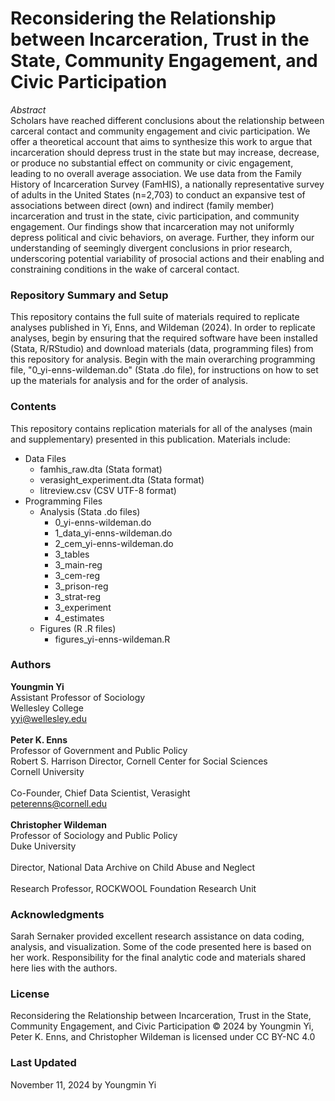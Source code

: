 # Reconsidering the Relationship between Incarceration, Trust in the State, Community Engagement, and Civic Participation
*Abstract*<br/>Scholars have reached different conclusions about the relationship between carceral contact and community engagement and civic participation. We offer a theoretical account that aims to synthesize this work to argue that incarceration should depress trust in the state but may increase, decrease, or produce no substantial effect on community or civic engagement, leading to no overall average association. We use data from the Family History of Incarceration Survey (FamHIS), a nationally representative survey of adults in the United States (n=2,703) to conduct an expansive test of associations between direct (own) and indirect (family member) incarceration and trust in the state, civic participation, and community engagement. Our findings show that incarceration may not uniformly depress political and civic behaviors, on average. Further, they inform our understanding of seemingly divergent conclusions in prior research, underscoring potential variability of prosocial actions and their enabling and constraining conditions in the wake of carceral contact.

### Repository Summary and Setup
This repository contains the full suite of materials required to replicate analyses published in Yi, Enns, and Wildeman (2024). In order to replicate analyses, begin by ensuring that the required software have been installed (Stata, R/RStudio) and download materials (data, programming files) from this repository for analysis. Begin with the main overarching programming file, "0_yi-enns-wildeman.do" (Stata .do file), for instructions on how to set up the materials for analysis and for the order of analysis. 

### Contents
This repository contains replication materials for all of the analyses (main and supplementary) presented in this publication. Materials include: <br/>
* Data Files
  * famhis_raw.dta (Stata format)
  * verasight_experiment.dta (Stata format)
  * litreview.csv (CSV UTF-8 format)
* Programming Files
  * Analysis (Stata .do files)
    * 0_yi-enns-wildeman.do 
    * 1_data_yi-enns-wildeman.do
    * 2_cem_yi-enns-wildeman.do
    * 3_tables
    * 3_main-reg
    * 3_cem-reg
    * 3_prison-reg
    * 3_strat-reg
    * 3_experiment
    * 4_estimates
  * Figures (R .R files)
    * figures_yi-enns-wildeman.R      

### Authors
**Youngmin Yi**<br/>Assistant Professor of Sociology<br/>Wellesley College<br/>yyi@wellesley.edu<br/><br/>
**Peter K. Enns**<br/>Professor of Government and Public Policy<br/>Robert S. Harrison Director, Cornell Center for Social Sciences<br/>Cornell University<br/><br/>Co-Founder, Chief Data Scientist, Verasight<br/>peterenns@cornell.edu<br/><br/>
**Christopher Wildeman**<br/>Professor of Sociology and Public Policy<br/>Duke University<br/><br/>Director, National Data Archive on Child Abuse and Neglect<br/><br/>Research Professor, ROCKWOOL Foundation Research Unit

### Acknowledgments
Sarah Sernaker provided excellent research assistance on data coding, analysis, and visualization. Some of the code presented here is based on her work. Responsibility for the final analytic code and materials shared here lies with the authors. 

### License
Reconsidering the Relationship between Incarceration, Trust in the State, Community Engagement, and Civic Participation © 2024 by Youngmin Yi, Peter K. Enns, and Christopher Wildeman is licensed under CC BY-NC 4.0 

### Last Updated
November 11, 2024 by Youngmin Yi
